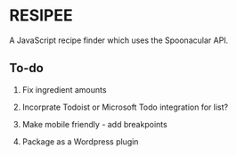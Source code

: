 # RESIPEE

A JavaScript recipe finder which uses the Spoonacular API.

## To-do

1. Fix ingredient amounts

2. Incorprate Todoist or Microsoft Todo integration for list?

3. Make mobile friendly - add breakpoints

4. Package as a Wordpress plugin